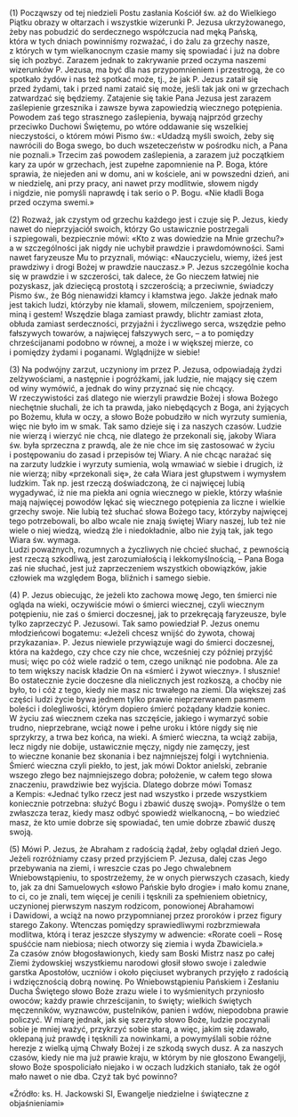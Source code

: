 
\(1\) Począwszy od tej niedzieli Postu zasłania Kościół św. aż
do Wielkiego Piątku obrazy w ołtarzach i wszystkie wizerunki P. Jezusa
ukrzyżowanego, żeby nas pobudzić do serdecznego współczucia nad męką
Pańską, która w tych dniach powinniśmy rozważać, i do żalu za grzechy
nasze, z których w tym wielkanocnym czasie mamy się spowiadać i już
na dobre się ich pozbyć. Zarazem jednak to zakrywanie przed oczyma
naszemi wizerunków P. Jezusa, ma być dla nas przypomnieniem
i przestrogą, że co spotkało żydów i nas też spotkać może, tj., że jak
P. Jezus zataił się przed żydami, tak i przed nami zataić się może,
jeśli tak jak oni w grzechach zatwardzać się będziemy. Zatajenie się
takie Pana Jezusa jest zarazem zaślepienie grzesznika i zawsze bywa
zapowiedzią wiecznego potępienia. Powodem zaś tego strasznego
zaślepienia, bywają najprzód grzechy przeciwko Duchowi Świętemu,
po wtóre oddawanie się wszelkiej nieczystości, o którem mówi Pismo św.:
«Udadzą myśli swoich, żeby się nawrócili do Boga swego, bo duch
wszeteczeństw w pośrodku nich, a Pana nie poznali.» Trzecim zaś powodem
zaślepienia, a zarazem już początkiem kary za upór w grzechach, jest
zupełne zapomnienie na P. Boga, które sprawia, że niejeden ani w domu,
ani w kościele, ani w powszedni dzień, ani w niedzielę, ani przy pracy,
ani nawet przy modlitwie, słowem nigdy i nigdzie, nie pomyśli naprawdę
i tak serio o P. Bogu. «Nie kładli Boga przed oczyma swemi.»

\(2\) Rozważ, jak czystym od grzechu każdego jest i czuje się P. Jezus,
kiedy nawet do nieprzyjaciół swoich, którzy Go ustawicznie postrzegali
i szpiegowali, bezpiecznie mówi: «Kto z was dowiedzie na Mnie grzechu?»
a w szczególności jak nigdy nie uchybił prawdzie i prawdomówności. Sami
nawet faryzeusze Mu to przyznali, mówiąc: «Nauczycielu, wiemy, iżeś jest
prawdziwy i drogi Bożej w prawdzie nauczasz.» P. Jezus szczególnie kocha
się w prawdzie i w szczerości, tak dalece, że Go nieczem łatwiej nie
pozyskasz, jak dziecięcą prostotą i szczerością; a przeciwnie, świadczy
Pismo św., że Bóg nienawidzi kłamcy i kłamstwa jego. Jakże jednak mało
jest takich ludzi, którzyby nie kłamali, słowem, milczeniem,
spojrzeniem, miną i gestem! Wszędzie blaga zamiast prawdy, blichtr
zamiast złota, obłuda zamiast serdeczności, przyjaźni i życzliwego
serca, wszędzie pełno fałszywych towarów, a najwięcej fałszywych serc,
– a to pomiędzy chrześcijanami podobno w równej, a może i w większej
mierze, co i pomiędzy żydami i poganami. Wglądnijże w siebie!

\(3\) Na podwójny zarzut, uczyniony im przez P. Jezusa, odpowiadają
żydzi zelżywościami, a następnie i pogróżkami, jak ludzie, nie mający
się czem od winy wymówić, a jednak do winy przyznać się nie chcący.
W rzeczywistości zaś dlatego nie wierzyli prawdzie Bożej i słowa Bożego
niechętnie słuchali, że ich ta prawda, jako niebędących z Boga, ani
żyjących po Bożemu, kłuła w oczy, a słowo Boże pobudziło w nich wyrzuty
sumienia, więc nie było im w smak. Tak samo dzieje się i za naszych
czasów. Ludzie nie wierzą i wierzyć nie chcą, nie dlatego że przekonali
się, jakoby Wiara św. była sprzeczna z prawdą, ale że nie chce im się
zastosować w życiu i postępowaniu do zasad i przepisów tej Wiary. A nie
chcąc narażać się na zarzuty ludzkie i wyrzuty sumienia, wolą wmawiać
w siebie i drugich, iż nie wierzą; niby «przekonali się», że cała
Wiara jest głupstwem i wymysłem ludzkim. Tak np. jest rzeczą
doświadczoną, że ci najwięcej lubią wygadywać, iż nie ma piekła ani
ognia wiecznego w piekle, którzy właśnie mają najwięcej powodów lękać
się wiecznego potępienia za liczne i wielkie grzechy swoje. Nie lubią
też słuchać słowa Bożego tacy, którzyby najwięcej tego potrzebowali, bo
albo wcale nie znają świętej Wiary naszej, lub też nie wiele o niej
wiedzą, wiedzą źle i niedokładnie, albo nie żyją tak, jak tego Wiara
św. wymaga.\
Ludzi poważnych, rozumnych a życzliwych nie chcieć słuchać, z pewnością
jest rzeczą szkodliwą, jest zarozumiałością i lekkomyślnością, – Pana
Boga zaś nie słuchać, jest już zaprzeczeniem wszystkich obowiązków,
jakie człowiek ma względem Boga, bliźnich i samego siebie.

\(4\) P. Jezus obiecując, że jeżeli kto zachowa mowę Jego, ten śmierci
nie ogląda na wieki, oczywiście mówi o śmierci wiecznej, czyli wiecznym
potępieniu, nie zaś o śmierci doczesnej, jak to przekręcają faryzeusze,
byle tylko zaprzeczyć P. Jezusowi. Tak samo powiedział P. Jezus onemu
młodzieńcowi bogatemu: «Jeżeli chcesz wnijść do żywota, chowaj
przykazania». P. Jezus niewiele przywiązuje wagi do śmierci doczesnej,
która na każdego, czy chce czy nie chce, wcześniej czy później przyjść
musi; więc po cóż wiele radzić o tem, czego uniknąć nie podobna. Ale za
to tem większy nacisk kładzie On na «śmierć i żywot wieczny».
I słusznie! Bo ostatecznie życie doczesne dla nielicznych jest rozkoszą,
a choćby nie było, to i cóż z tego, kiedy nie masz nic trwałego
na ziemi. Dla większej zaś części ludzi życie bywa jednem tylko prawie
nieprzerwanem pasmem boleści i dolegliwości, którym dopiero śmierć
pożądany kładzie koniec. W życiu zaś wiecznem czeka nas szczęście,
jakiego i wymarzyć sobie trudno, nieprzebrane, wciąż nowe i pełne uroku
i które nigdy się nie sprzykrzy, a trwa bez końca, na wieki. A śmierć
wieczna, ta wciąż zabija, lecz nigdy nie dobije, ustawicznie męczy,
nigdy nie zamęczy, jest to wieczne konanie bez skonania i bez
najmniejszej folgi i wytchnienia. Śmierć wieczna czyli piekło, to jest,
jak mówi Doktor anielski, zebranie wszego złego bez najmniejszego dobra;
położenie, w całem tego słowa znaczeniu, prawdziwie bez wyjścia. Dlatego
dobrze mówi Tomasz a Kempis: «Jednać tylko rzecz jest nad wszystko
i przede wszystkiem koniecznie potrzebna: służyć Bogu i zbawić duszę
swoją». Pomyślże o tem zwłaszcza teraz, kiedy masz odbyć spowiedź
wielkanocną, – bo wiedzieć masz, że kto umie dobrze się spowiadać, ten
umie dobrze zbawić duszę swoją.

\(5\) Mówi P. Jezus, że Abraham z radością żądał, żeby oglądał dzień
Jego. Jeżeli rozróżniamy czasy przed przyjściem P. Jezusa, dalej czas
Jego przebywania na ziemi, i wreszcie czas po Jego chwalebnem
Wniebowstąpieniu, to spostrzeżemy, że w onych pierwszych czasach, kiedy
to, jak za dni Samuelowych «słowo Pańskie było drogie» i mało
komu znane, to ci, co je znali, tem więcej je cenili i tęsknili
za spełnieniem obietnicy, uczynionej pierwszym naszym rodzicom,
ponowionej Abrahamowi i Dawidowi, a wciąż na nowo przypomnianej przez
proroków i przez figury starego Zakony. Wtenczas pomiędzy sprawiedliwymi
rozbrzmiewała modlitwa, którą i teraz jeszcze słyszymy w adwencie:
«Rorate coeli – Rosę spuśćcie nam niebiosa; niech otworzy się ziemia
i wyda Zbawiciela.» Za czasów znów błogosławionych, kiedy sam Boski
Mistrz nasz po całej Ziemi żydowskiej wszystkiemu narodowi głosił słowo
swoje i zaledwie garstka Apostołów, uczniów i około pięciuset wybranych
przyjęło z radością i wdzięcznością dobrą nowinę. Po Wniebowstąpieniu
Pańskiem i Zesłaniu Ducha Świętego słowo Boże zrazu wiele i to
wyśmienitych przyniosło owoców; każdy prawie chrześcijanin, to święty;
wielkich świętych męczenników, wyznawców, pustelników, panien i wdów,
niepodobna prawie policzyć. W miarę jednak, jak się szerzyło słowo Boże,
ludzie poczynali sobie je mniej ważyć, przykrzyć sobie starą, a więc,
jakim się zdawało, oklepaną już prawdę i tęsknili za nowinkami,
a powymyślali sobie różne herezje z wielką ujmą Chwały Bożej i ze szkodą
swych dusz. A za naszych czasów, kiedy nie ma już prawie kraju, w którym
by nie głoszono Ewangelji, słowo Boże spospoliciało niejako i w oczach
ludzkich staniało, tak że ogół mało nawet o nie dba. Czyż tak być
powinno?

«Źródło: ks. H. Jackowski SI, Ewangelje niedzielne i świąteczne z objaśnieniami»

